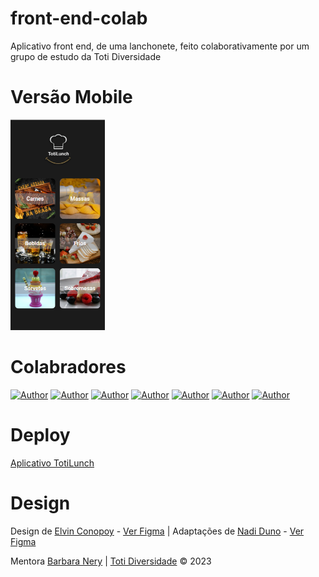 # front-end-colab

Aplicativo front end, de uma lanchonete, feito colaborativamente por um grupo de estudo da Toti Diversidade

# Versão Mobile

<div>
  <img 
    alt="Captura de pantalla do aplicativo, tem a logomarca de uma lancheria e 6 card com imagens de comidas as quais representam as categorias deste aplicativo"
    src="https://raw.githubusercontent.com/nadiduno/totiLunch/main/.github/imgApp.png" 
    width="30%"
  >
  <br />
</div>

# Colabradores

[![Author](https://img.shields.io/badge/Dev-Efrain%20Conopoy-orange%20)](https://github.com/eefracotor)
[![Author](https://img.shields.io/badge/Dev-Lisbeth%20Toledo-orange%20)](https://github.com/LtToledo)
[![Author](https://img.shields.io/badge/Dev-Michael%20Allen-orange%20)](https://github.com/MichaelJuniorAllen)
[![Author](https://img.shields.io/badge/Dev-Jose%20Gonzalez-orange%20)](https://github.com/JoseDarioGonzalezCha)
[![Author](https://img.shields.io/badge/Dev-Miguel%20-orange%20)](https://github.com/miviu)
[![Author](https://img.shields.io/badge/Dev-Ana%20Rangel-orange%20)](https://github.com/anarangelali)
[![Author](https://img.shields.io/badge/Dev-Nadi%20Duno-orange%20)](https://github.com/nadiduno)

# Deploy 

[Aplicativo TotiLunch](https://toti-lunch.vercel.app/)

# Design

Design de  [Elvin Conopoy](https://www.linkedin.com/in/eefracotor/) - [Ver Figma](https://www.figma.com/file/EYsMdApm8TqzgQpYrA16M3/front-end-colab?type=design&node-id=0-1&mode=design&t=c72pU6knhfrfcYCd-0)
| Adaptações de [Nadi Duno](https://www.linkedin.com/in/nadiduno/) - [Ver Figma](https://www.figma.com/file/AYkZ3LlNPh5huIE1FH1Wuh/front-end-colab-(Copy)?type=design&node-id=0-1&mode=design&t=Z9jnlQ01DDN2WkUa-0)

Mentora [Barbara Nery](https://www.linkedin.com/in/barbarafnery/) | [Toti Diversidade](https://totidiversidade.com.br/) © 2023





